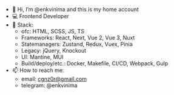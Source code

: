 - 👋 Hi, I’m @enkvinima and this is my home account
- 💻 Frontend Developer
- 📜 Stack:
  - ofc: HTML, SCSS, JS, TS
  - Frameworks: React, Next, Vue 2, Vue 3, Nuxt
  - Statemanagers: Zustand, Redux, Vuex, Pinia
  - Legacy: jQuery, Knockout
  - UI: Mantine, MUI
  - Build/deploy/etc.: Docker, Makefile, CI/CD, Webpack, Gulp
- 📫 How to reach me:
  - email: cgnz0r@gmail.com
  - telegram: @enkvinima


<!---
enkvinima/enkvinima is a ✨ special ✨ repository because its `README.md` (this file) appears on your GitHub profile.
You can click the Preview link to take a look at your changes.
--->
